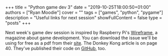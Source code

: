 +++
title = "Python game dev 3"
date = "2019-10-25T18:00:50+01:00"
authors = ["Ryan Moodie"]
cover = ""
tags = ["games", "python", "pygame"]
description = "Useful links for next session"
showFullContent = false
type = "posts"
+++


Next week's game dev session is inspired by Raspberry Pi's [Wireframe](https://wireframe.raspberrypi.org/), a magazine about game development.
You can download the issue we'll be using for free as a pdf from their [site](https://wireframe.raspberrypi.org/issues/24).
The Donkey Kong article is on page 40.
They've published their code on [GitHub](https://github.com/Wireframe-Magazine/Wireframe-24), too.
